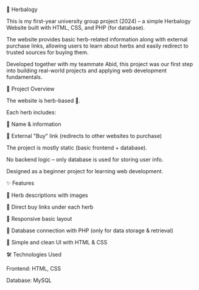 🌿 Herbalogy 

This is my first-year university group project (2024) – a simple Herbalogy Website built with HTML, CSS, and PHP (for database).

The website provides basic herb-related information along with external purchase links, allowing users to learn about herbs and easily redirect to trusted sources for buying them.

Developed together with my teammate Abid, this project was our first step into building real-world projects and applying web development fundamentals.

📖 Project Overview

The website is herb-based 🌱.

Each herb includes:

   🌿 Name & information
  
   🛒 External "Buy" link (redirects to other websites to purchase)

The project is mostly static (basic frontend + database).

No backend logic – only database is used for storing user info.

Designed as a beginner project for learning web development.


✨ Features

🌱 Herb descriptions with images

🔗 Direct buy links under each herb

📱 Responsive basic layout

💾 Database connection with PHP (only for data storage & retrieval)

🎨 Simple and clean UI with HTML & CSS

🛠️ Technologies Used

  Frontend: HTML, CSS

  Database: MySQL
